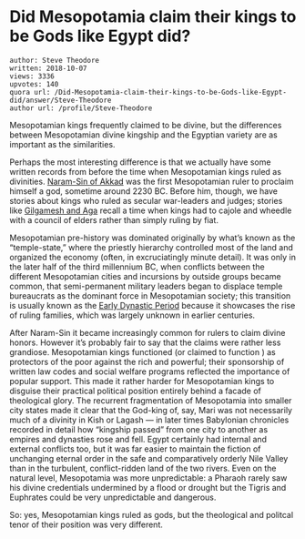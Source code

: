 # Did Mesopotamia claim their kings to be Gods like Egypt did?

	author: Steve Theodore
	written: 2018-10-07
	views: 3336
	upvotes: 140
	quora url: /Did-Mesopotamia-claim-their-kings-to-be-Gods-like-Egypt-did/answer/Steve-Theodore
	author url: /profile/Steve-Theodore


Mesopotamian kings frequently claimed to be divine, but the differences between Mesopotamian divine kingship and the Egyptian variety are as important as the similarities.

Perhaps the most interesting difference is that we actually have some written records from before the time when Mesopotamian kings ruled as divinities. [Naram-Sin of Akkad](https://en.wikipedia.org/wiki/Naram-Sin_of_Akkad) was the first Mesopotamian ruler to proclaim himself a god, sometime around 2230 BC. Before him, though, we have stories about kings who ruled as secular war-leaders and judges; stories like [Gilgamesh and Aga](http://etcsl.orinst.ox.ac.uk/section1/tr1811.htm) recall a time when kings had to cajole and wheedle with a council of elders rather than simply ruling by fiat.

Mesopotamian pre-history was dominated originally by what’s known as the “temple-state,” where the priestly hierarchy controlled most of the land and organized the economy (often, in excruciatingly minute detail). It was only in the later half of the third millennium BC, when conflicts between the different Mesopotamian cities and incursions by outside groups became common, that semi-permanent military leaders began to displace temple bureaucrats as the dominant force in Mesopotamian society; this transition is usually known as the [Early Dynastic Period](https://en.wikipedia.org/wiki/Early_Dynastic_Period_(Mesopotamia)) because it showcases the rise of ruling families, which was largely unknown in earlier centuries.

After Naram-Sin it became increasingly common for rulers to claim divine honors. However it’s probably fair to say that the claims were rather less grandiose. Mesopotamian kings functioned (or claimed to function ) as protectors of the poor against the rich and powerful; their sponsorship of written law codes and social welfare programs reflected the importance of popular support. This made it rather harder for Mesopotamian kings to disguise their practical political position entirely behind a facade of theological glory. The recurrent fragmentation of Mesopotamia into smaller city states made it clear that the God-king of, say, Mari was not necessarily much of a divinity in Kish or Lagash — in later times Babylonian chronicles recorded in detail how “kingship passed” from one city to another as empires and dynasties rose and fell. Egypt certainly had internal and external conflicts too, but it was far easier to maintain the fiction of unchanging eternal order in the safe and comparatively orderly Nile Valley than in the turbulent, conflict-ridden land of the two rivers. Even on the natural level, Mesopotamia was more unpredictable: a Pharaoh rarely saw his divine credentials undermined by a flood or drought but the Tigris and Euphrates could be very unpredictable and dangerous.

So: yes, Mesopotamian kings ruled as gods, but the theological and politcal tenor of their position was very different.

